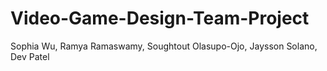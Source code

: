 # Video-Game-Design-Team-Project
Sophia Wu, Ramya Ramaswamy, Soughtout Olasupo-Ojo, Jaysson Solano, Dev Patel
